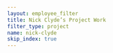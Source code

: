 ```yaml
---
layout: employee_filter
title: Nick Clyde’s Project Work
filter_type: project
name: nick-clyde
skip_index: true
---
```


